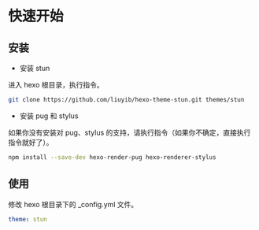 # 快速开始

## 安装

- 安装 stun

进入 hexo 根目录，执行指令。

``` bash
git clone https://github.com/liuyib/hexo-theme-stun.git themes/stun
```

- 安装 pug 和 stylus

如果你没有安装对 pug、stylus 的支持，请执行指令（如果你不确定，直接执行指令就好了）。

``` bash
npm install --save-dev hexo-render-pug hexo-renderer-stylus
```

## 使用

修改 hexo 根目录下的 _config.yml 文件。

``` yaml
theme: stun
```
